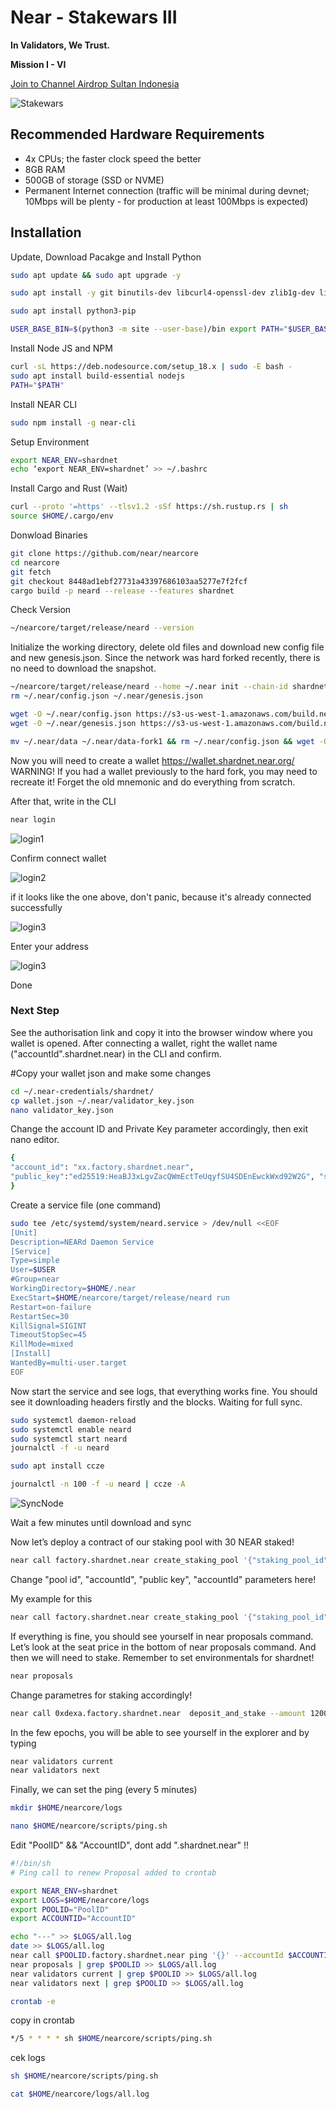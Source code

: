 
# Near - Stakewars III
**In Validators, We Trust.**

**Mission I - VI**

<p style="font-size:14px" align="left">
<a href="https://t.me/airdropsultanindonesia" target="_blank">Join to Channel Airdrop Sultan Indonesia</a>
</p>

![Stakewars](https://user-images.githubusercontent.com/65535542/180388239-aa732905-8c4e-4c14-bfd7-c8eed6b82609.jpg)


## Recommended Hardware Requirements

- 4x CPUs; the faster clock speed the better
- 8GB RAM
- 500GB of storage (SSD or NVME)
- Permanent Internet connection (traffic will be minimal during devnet; 10Mbps will be plenty - for production at least 100Mbps is expected)

## Installation

Update, Download Pacakge and Install Python 
```bash
sudo apt update && sudo apt upgrade -y

sudo apt install -y git binutils-dev libcurl4-openssl-dev zlib1g-dev libdw-dev libiberty-dev cmake gcc g++ python docker protobuf-compiler libssl-dev pkg-config clang llvm cargo clang build-essential make

sudo apt install python3-pip 

USER_BASE_BIN=$(python3 -m site --user-base)/bin export PATH="$USER_BASE_BIN:$PATH"
```

Install Node JS and NPM

```bash
curl -sL https://deb.nodesource.com/setup_18.x | sudo -E bash - 
sudo apt install build-essential nodejs 
PATH="$PATH"
```

Install NEAR CLI
``` bash
sudo npm install -g near-cli
```

Setup Environment
```bash
export NEAR_ENV=shardnet 
echo ‘export NEAR_ENV=shardnet’ >> ~/.bashrc
```

Install Cargo and Rust (Wait)
```bash
curl --proto '=https' --tlsv1.2 -sSf https://sh.rustup.rs | sh
source $HOME/.cargo/env
```

Donwload Binaries
```bash
git clone https://github.com/near/nearcore 
cd nearcore 
git fetch 
git checkout 8448ad1ebf27731a43397686103aa5277e7f2fcf
cargo build -p neard --release --features shardnet
```

Check Version
```bash
~/nearcore/target/release/neard --version
```

Initialize the working directory, delete old files and download new config file and new genesis.json. Since the network was hard forked recently, there is no need to download the snapshot.
```bash
~/nearcore/target/release/neard --home ~/.near init --chain-id shardnet --download-genesis 
rm ~/.near/config.json ~/.near/genesis.json
```

```bash
wget -O ~/.near/config.json https://s3-us-west-1.amazonaws.com/build.nearprotocol.com/nearcore-deploy/shardnet/config.json 
wget -O ~/.near/genesis.json https://s3-us-west-1.amazonaws.com/build.nearprotocol.com/nearcore-deploy/shardnet/genesis.json
```

```bash
mv ~/.near/data ~/.near/data-fork1 && rm ~/.near/config.json && wget -O ~/.near/config.json https://s3-us-west-1.amazonaws.com/build.nearprotocol.com/nearcore-deploy/shardnet/config.json && rm ~/.near/genesis.json && wget -O ~/.near/genesis.json https://s3-us-west-1.amazonaws.com/build.nearprotocol.com/nearcore-deploy/shardnet/genesis.json
```

Now you will need to create a wallet https://wallet.shardnet.near.org/ WARNING! If you had a wallet previously to the hard fork, you may need to recreate it! Forget the old mnemonic and do everything from scratch.

After that, write in the CLI
```bash
near login
```

![login1](https://user-images.githubusercontent.com/65535542/180588477-38dbb5a3-b778-479e-ac14-4154f0113926.png)

Confirm connect wallet 

![login2](https://user-images.githubusercontent.com/65535542/180588548-a604d2e5-ead6-4d3d-abca-b6da17622bb8.png)

if it looks like the one above, don't panic, because it's already connected successfully

![login3](https://user-images.githubusercontent.com/65535542/180588586-a97d118f-7f2d-4f37-b903-187fc77fdcb1.png)

Enter your address 

![login3](https://user-images.githubusercontent.com/65535542/180588597-431ba975-f31a-4e10-9ca5-016d74176fc8.png)

Done

### Next Step

See the authorisation link and copy it into the browser window where you wallet is opened. After connecting a wallet, right the wallet name ("accountId".shardnet.near) in the CLI and confirm.

#Copy your wallet json and make some changes

```bash
cd ~/.near-credentials/shardnet/
cp wallet.json ~/.near/validator_key.json
nano validator_key.json
```

Change the account ID and Private Key parameter accordingly, then exit nano editor.


```bash
{ 
"account_id": "xx.factory.shardnet.near", 
"public_key":"ed25519:HeaBJ3xLgvZacQWmEctTeUqyfSU4SDEnEwckWxd92W2G", "secret_key": "ed25519:****" 
}
```

Create a service file (one command)


```bash
sudo tee /etc/systemd/system/neard.service > /dev/null <<EOF 
[Unit] 
Description=NEARd Daemon Service 
[Service] 
Type=simple 
User=$USER
#Group=near 
WorkingDirectory=$HOME/.near
ExecStart=$HOME/nearcore/target/release/neard run 
Restart=on-failure 
RestartSec=30 
KillSignal=SIGINT 
TimeoutStopSec=45 
KillMode=mixed 
[Install] 
WantedBy=multi-user.target 
EOF
```

Now start the service and see logs, that everything works fine. You should see it downloading headers firstly and the blocks. Waiting for full sync.


```bash
sudo systemctl daemon-reload 
sudo systemctl enable neard 
sudo systemctl start neard
journalctl -f -u neard
```

```bash
sudo apt install ccze

journalctl -n 100 -f -u neard | ccze -A
```

![SyncNode](https://user-images.githubusercontent.com/65535542/180588601-ded8a58b-67fa-4297-985e-0057bbc3d339.png)

Wait a few minutes until download and sync

Now let’s deploy a contract of our staking pool with 30 NEAR staked!


```bash
near call factory.shardnet.near create_staking_pool '{"staking_pool_id": "<pool id>", "owner_id": "<accountId>", "stake_public_key": "<public key>", "reward_fee_fraction": {"numerator": 5, "denominator": 100}, "code_hash":"DD428g9eqLL8fWUxv8QSpVFzyHi1Qd16P8ephYCTmMSZ"}' --accountId="<accountId>" --amount=30 --gas=300000000000000
```

Change "pool id", "accountId", "public key", "accountId" parameters here!

My example for this


```bash
near call factory.shardnet.near create_staking_pool '{"staking_pool_id": "0xdexa", "owner_id": "0xdedxa.shardnet.near", "stake_public_key": "ed25519:FS6KjVhKNaZHnwrSerQBPLJLJGYZkH66j9FNbALHWYz5", "reward_fee_fraction": {"numerator": 5, "denominator": 100}, "code_hash":"DD428g9eqLL8fWUxv8QSpVFzyHi1Qd16P8ephYCTmMSZ"}' --accountId="0xdexa.shardnet.near" --amount=30 --gas=300000000000000
```

If everything is fine, you should see yourself in near proposals command. Let’s look at the seat price in the bottom of near proposals command. And then we will need to stake. Remember to set environmentals for shardnet!


```bash
near proposals
```

Change parametres for staking accordingly!


```bash
near call 0xdexa.factory.shardnet.near  deposit_and_stake --amount 1200 --accountId 0xdexa.shardnet.near --gas=300000000000000
```

In the few epochs, you will be able to see yourself in the explorer and by typing


```bash
near validators current 
near validators next
```

Finally, we can set the ping (every 5 minutes)


```bash
mkdir $HOME/nearcore/logs
```

```bash
nano $HOME/nearcore/scripts/ping.sh
```

Edit "PoolID" && "AccountID", dont add ".shardnet.near" !!


```bash
#!/bin/sh
# Ping call to renew Proposal added to crontab

export NEAR_ENV=shardnet
export LOGS=$HOME/nearcore/logs
export POOLID="PoolID"
export ACCOUNTID="AccountID"

echo "---" >> $LOGS/all.log
date >> $LOGS/all.log
near call $POOLID.factory.shardnet.near ping '{}' --accountId $ACCOUNTID.shardnet.near --gas=300000000000000 >> $LOGS/all.log
near proposals | grep $POOLID >> $LOGS/all.log
near validators current | grep $POOLID >> $LOGS/all.log
near validators next | grep $POOLID >> $LOGS/all.log
```

```bash
crontab -e
```
copy in crontab

```bash
*/5 * * * * sh $HOME/nearcore/scripts/ping.sh
```

cek logs

```bash
sh $HOME/nearcore/scripts/ping.sh
```

```bash
cat $HOME/nearcore/logs/all.log
```

